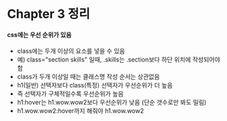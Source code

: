 # Chapter 3 정리

#### css에는 우선 순위가 있음
* class에는 두개 이상의 요소를 넣을 수 있음
* 예) class="section skills" 일때, .skills는 .section보다 하단 위치에 작성되어야 함
* class가 두개 이상일 때는 클래스명 작성 순서는 상관없음
* h1(일반) 선택자보다 class(특정) 선택자가 우선순위가 더 높음
* 즉 선택자가 구체적일수록 우선순위가 높음
* h1:hover는 h1.wow.wow2보다 우선순위가 낮음 (단순 갯수로만 봐도 밀림)
* h1.wow.wow2:hover까지 해줘야 h1.wow.wow2
